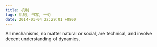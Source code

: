 ```yaml
---
title: 机制
tags: 机制, 书写, 一句
date: 2014-01-04 22:29:01 +0800
---
```



All mechanisms, no matter natural or social, are technical, and involve decent understanding of dynamics.

